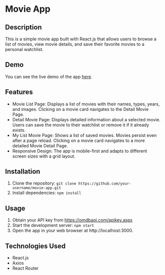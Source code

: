 # Movie App

## Description

This is a simple movie app built with React.js that allows users to browse a list of movies, view movie details, and save their favorite movies to a personal watchlist.

## Demo

You can see the live demo of the app [here](https://movie-app-ten-gules.vercel.app/).

## Features

- Movie List Page: Displays a list of movies with their names, types, years, and images. Clicking on a movie card navigates to the Detail Movie Page.
- Detail Movie Page: Displays detailed information about a selected movie. Users can save the movie to their watchlist or remove it if it already exists.
- My List Movie Page: Shows a list of saved movies. Movies persist even after a page reload. Clicking on a movie card navigates to a more detailed Movie Detail Page.
- Responsive Design: The app is mobile-first and adapts to different screen sizes with a grid layout.

## Installation

1. Clone the repository: `git clone https://github.com/your-username/movie-app.git`
2. Install dependencies: `npm install`

## Usage

1. Obtain your API key from https://omdbapi.com/apikey.aspx
3. Start the development server: `npm start`
4. Open the app in your web browser at http://localhost:3000.

## Technologies Used

- React.js
- Axios
- React Router

